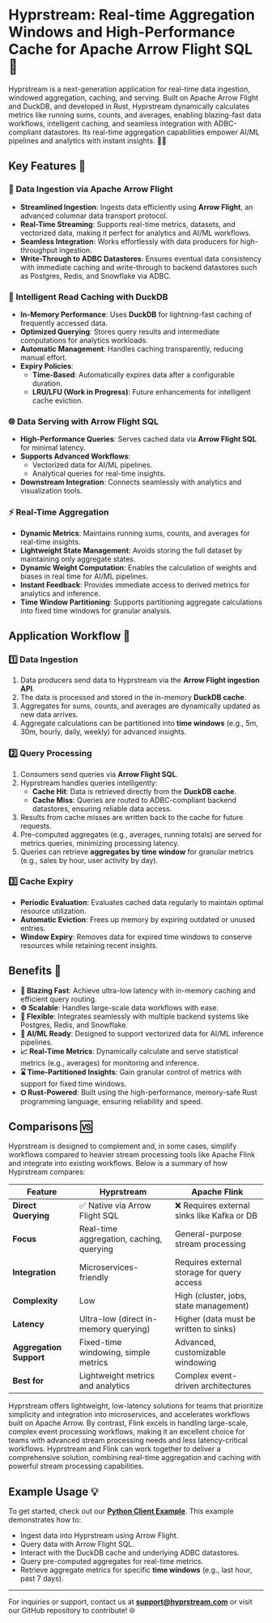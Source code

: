 # Hyprstream: Real-time Aggregation Windows and High-Performance Cache for Apache Arrow Flight SQL 🚀

Hyprstream is a next-generation application for real-time data ingestion, windowed aggregation, caching, and serving. Built on Apache Arrow Flight and DuckDB, and developed in Rust, Hyprstream dynamically calculates metrics like running sums, counts, and averages, enabling blazing-fast data workflows, intelligent caching, and seamless integration with ADBC-compliant datastores. Its real-time aggregation capabilities empower AI/ML pipelines and analytics with instant insights. 💾✨

## Key Features 🎯

### 🔄 Data Ingestion via Apache Arrow Flight

- **Streamlined Ingestion**: Ingests data efficiently using **Arrow Flight**, an advanced columnar data transport protocol.
- **Real-Time Streaming**: Supports real-time metrics, datasets, and vectorized data, making it perfect for analytics and AI/ML workflows.
- **Seamless Integration**: Works effortlessly with data producers for high-throughput ingestion.
- **Write-Through to ADBC Datastores**: Ensures eventual data consistency with immediate caching and write-through to backend datastores such as Postgres, Redis, and Snowflake via ADBC.

### 🧠 Intelligent Read Caching with DuckDB

- **In-Memory Performance**: Uses **DuckDB** for lightning-fast caching of frequently accessed data.
- **Optimized Querying**: Stores query results and intermediate computations for analytics workloads.
- **Automatic Management**: Handles caching transparently, reducing manual effort.
- **Expiry Policies**:
  - **Time-Based**: Automatically expires data after a configurable duration.
  - **LRU/LFU (Work in Progress)**: Future enhancements for intelligent cache eviction.

### 🌐 Data Serving with Arrow Flight SQL

- **High-Performance Queries**: Serves cached data via **Arrow Flight SQL** for minimal latency.
- **Supports Advanced Workflows**:
  - Vectorized data for AI/ML pipelines.
  - Analytical queries for real-time insights.
- **Downstream Integration**: Connects seamlessly with analytics and visualization tools.

### ⚡ Real-Time Aggregation
- **Dynamic Metrics**: Maintains running sums, counts, and averages for real-time insights.
- **Lightweight State Management**: Avoids storing the full dataset by maintaining only aggregate states.
- **Dynamic Weight Computation**: Enables the calculation of weights and biases in real time for AI/ML pipelines.
- **Instant Feedback**: Provides immediate access to derived metrics for analytics and inference.
- **Time Window Partitioning**: Supports partitioning aggregate calculations into fixed time windows for granular analysis.

## Application Workflow 🔧

### 1️⃣ Data Ingestion

1. Data producers send data to Hyprstream via the **Arrow Flight ingestion API**.
2. The data is processed and stored in the in-memory **DuckDB cache**.
3. Aggregates for sums, counts, and averages are dynamically updated as new data arrives.
4. Aggregate calculations can be partitioned into **time windows** (e.g., 5m, 30m, hourly, daily, weekly) for advanced insights.

### 2️⃣ Query Processing

1. Consumers send queries via **Arrow Flight SQL**.
2. Hyprstream handles queries intelligently:
   - **Cache Hit**: Data is retrieved directly from the **DuckDB cache**.
   - **Cache Miss**: Queries are routed to ADBC-compliant backend datastores, ensuring reliable data access.
3. Results from cache misses are written back to the cache for future requests.
4. Pre-computed aggregates (e.g., averages, running totals) are served for metrics queries, minimizing processing latency.
5. Queries can retrieve **aggregates by time window** for granular metrics (e.g., sales by hour, user activity by day).

### 3️⃣ Cache Expiry

- **Periodic Evaluation**: Evaluates cached data regularly to maintain optimal resource utilization.
- **Automatic Eviction**: Frees up memory by expiring outdated or unused entries.
- **Window Expiry**: Removes data for expired time windows to conserve resources while retaining recent insights.

## Benefits 🌟

- **🚀 Blazing Fast**: Achieve ultra-low latency with in-memory caching and efficient query routing.
- **⚙️ Scalable**: Handles large-scale data workflows with ease.
- **🔗 Flexible**: Integrates seamlessly with multiple backend systems like Postgres, Redis, and Snowflake.
- **🤖 AI/ML Ready**: Designed to support vectorized data for AI/ML inference pipelines.
- **📈 Real-Time Metrics**: Dynamically calculate and serve statistical metrics (e.g., averages) for monitoring and inference.
- **⌛ Time-Partitioned Insights**: Gain granular control of metrics with support for fixed time windows.
- **⛭ Rust-Powered**: Built using the high-performance, memory-safe Rust programming language, ensuring reliability and speed.

## Comparisons 🆚

Hyprstream is designed to complement and, in some cases, simplify workflows compared to heavier stream processing tools like Apache Flink and integrate into existing workflows. Below is a summary of how Hyprstream compares:

| **Feature**             | **Hyprstream**                           | **Apache Flink**                           |
| ----------------------- | ---------------------------------------- | ------------------------------------------ |
| **Direct Querying**     | ✅ Native via Arrow Flight SQL            | ❌ Requires external sinks like Kafka or DB |
| **Focus**               | Real-time aggregation, caching, querying | General-purpose stream processing          |
| **Integration**         | Microservices-friendly                   | Requires external storage for query access |
| **Complexity**          | Low                                      | High (cluster, jobs, state management)     |
| **Latency**             | Ultra-low (direct in-memory querying)    | Higher (data must be written to sinks)     |
| **Aggregation Support** | Fixed-time windowing, simple metrics     | Advanced, customizable windowing           |
| **Best for**            | Lightweight metrics and analytics        | Complex event-driven architectures         |

Hyprstream offers lightweight, low-latency solutions for teams that prioritize simplicity and integration into microservices, and accelerates workflows built on Apache Arrow. By contrast, Flink excels in handling large-scale, complex event processing workflows, making it an excellent choice for teams with advanced stream processing needs and less latency-critical workflows. Hyprstream and Flink can work together to deliver a comprehensive solution, combining real-time aggregation and caching with powerful stream processing capabilities.

## Example Usage 💡

To get started, check out our **[Python Client Example](examples/client/python)**. This example demonstrates how to:

- Ingest data into Hyprstream using Arrow Flight.
- Query data with Arrow Flight SQL.
- Interact with the DuckDB cache and underlying ADBC datastores.
- Query pre-computed aggregates for real-time metrics.
- Retrieve aggregate metrics for specific **time windows** (e.g., last hour, past 7 days).

---
For inquiries or support, contact us at **[support@hyprstream.com](mailto:support@hyprstream.com)** or visit our GitHub repository to contribute! 🌐